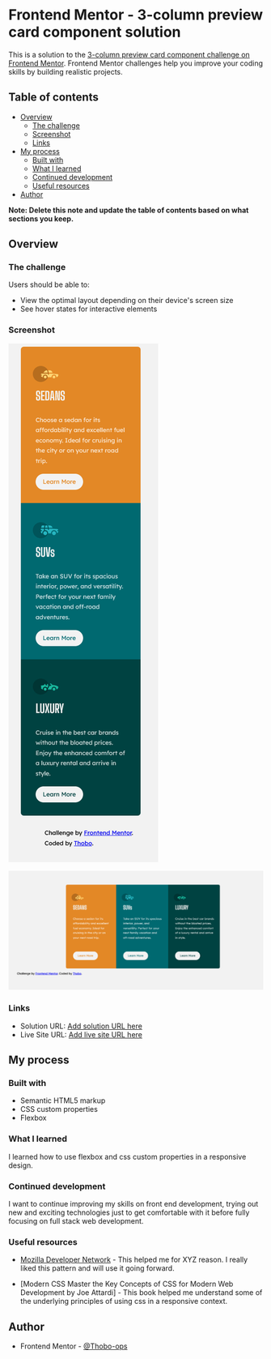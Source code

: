 # Frontend Mentor - 3-column preview card component solution

This is a solution to the [3-column preview card component challenge on Frontend Mentor](https://www.frontendmentor.io/challenges/3column-preview-card-component-pH92eAR2-). Frontend Mentor challenges help you improve your coding skills by building realistic projects. 

## Table of contents

- [Overview](#overview)
  - [The challenge](#the-challenge)
  - [Screenshot](#screenshot)
  - [Links](#links)
- [My process](#my-process)
  - [Built with](#built-with)
  - [What I learned](#what-i-learned)
  - [Continued development](#continued-development)
  - [Useful resources](#useful-resources)
- [Author](#author)

**Note: Delete this note and update the table of contents based on what sections you keep.**

## Overview

### The challenge

Users should be able to:

- View the optimal layout depending on their device's screen size
- See hover states for interactive elements

### Screenshot

![Desktop design](./screenshots/Screen_Shot_mobile.png)

![mobile design](./screenshots/Screenshot_desktop.png)

### Links

- Solution URL: [Add solution URL here](https://your-solution-url.com)
- Live Site URL: [Add live site URL here](https://your-live-site-url.com)

## My process

### Built with

- Semantic HTML5 markup
- CSS custom properties
- Flexbox


### What I learned

I learned how to use flexbox and css custom properties in a responsive design.


### Continued development

I want to continue improving my skills on front end development, trying out new and exciting technologies just to get comfortable with it before fully focusing on full stack web development.


### Useful resources

- [Mozilla Developer Network](https://www.example.com) - This helped me for XYZ reason. I really liked this pattern and will use it going forward.

- [Modern CSS Master the Key Concepts of CSS for Modern Web Development by Joe Attardi] - This book helped me understand some of the underlying principles of using css in a responsive context.


## Author

- Frontend Mentor - [@Thobo-ops](https://www.frontendmentor.io/profile/Thobo-ops)
